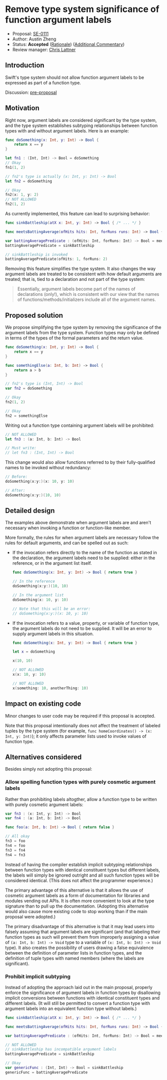 # Remove type system significance of function argument labels

* Proposal: [SE-0111](0111-remove-arg-label-type-significance.md)
* Author: Austin Zheng
* Status: **Accepted** ([Rationale](https://lists.swift.org/pipermail/swift-evolution-announce/2016-July/000216.html)) ([Additional Commentary](https://lists.swift.org/pipermail/swift-evolution-announce/2016-July/000233.html))
* Review manager: [Chris Lattner](http://github.com/lattner)

## Introduction

Swift's type system should not allow function argument labels to be expressed as part of a function type.

Discussion: [pre-proposal](https://lists.swift.org/pipermail/swift-evolution/Week-of-Mon-20160620/021793.html)

## Motivation

Right now, argument labels are considered significant by the type system, and the type system establishes subtyping relationships between function types with and without argument labels. Here is an example:

```swift
func doSomething(x: Int, y: Int) -> Bool {
	return x == y
}

let fn1 : (Int, Int) -> Bool = doSomething
// Okay
fn1(1, 2)

// fn2's type is actually (x: Int, y: Int) -> Bool
let fn2 = doSomething

// Okay
fn2(x: 1, y: 2)
// NOT ALLOWED
fn2(1, 2)
```

As currently implemented, this feature can lead to surprising behavior:

```swift
func sinkBattleship(atX x: Int, y: Int) -> Bool { /* ... */ }

func meetsBattingAverage(ofHits hits: Int, forRuns runs: Int) -> Bool { /* ... */ }

var battingAveragePredicate : (ofHits: Int, forRuns: Int) -> Bool = meetsBattingAverage
battingAveragePredicate = sinkBattleship

// sinkBattleship is invoked
battingAveragePredicate(ofHits: 1, forRuns: 2)
```

Removing this feature simplifies the type system. It also changes the way argument labels are treated to be consistent with how default arguments are treated; that is, tied to a declaration and not part of the type system:

> Essentially, argument labels become part of the names of declarations (only!), which is consistent with our view that the names of functions/methods/initializers include all of the argument names.

## Proposed solution

We propose simplifying the type system by removing the significance of the argument labels from the type system. Function types may only be defined in terms of the types of the formal parameters and the return value.

```swift
func doSomething(x: Int, y: Int) -> Bool {
	return x == y
}

func somethingElse(a: Int, b: Int) -> Bool {
	return a > b
}

// fn2's type is (Int, Int) -> Bool
var fn2 = doSomething

// Okay
fn2(1, 2)

// Okay
fn2 = somethingElse
```

Writing out a function type containing argument labels will be prohibited:

```swift
// NOT ALLOWED
let fn3 : (a: Int, b: Int) -> Bool

// Must write:
// let fn3 : (Int, Int) -> Bool
```

This change would also allow functions referred to by their fully-qualified names to be invoked without redundancy:

```swift
// Before:
doSomething(x:y:)(x: 10, y: 10)

// After:
doSomething(x:y:)(10, 10)
```

## Detailed design

The examples above demonstrate when argument labels are and aren't necessary when invoking a function or function-like member.

More formally, the rules for when argument labels are necessary follow the rules for default arguments, and can be spelled out as such:

* If the invocation refers directly to the name of the function as stated in the declaration, the argument labels need to be supplied: either in the reference, or in the argument list itself.

	```swift
	func doSomething(x: Int, y: Int) -> Bool { return true }

	// In the reference
	doSomething(x:y:)(10, 10)

	// In the argument list
	doSomething(x: 10, y: 10)

	// Note that this will be an error:
	// doSomething(x:y:)(x: 10, y: 10)
	```

* If the invocation refers to a value, property, or variable of function type, the argument labels do not need to be supplied. It will be an error to supply argument labels in this situation.

	```swift
	func doSomething(x: Int, y: Int) -> Bool { return true }

	let x = doSomething

	x(10, 10)

	// NOT ALLOWED
	x(x: 10, y: 10)

	// NOT ALLOWED
	x(something: 10, anotherThing: 10)
	```

## Impact on existing code

Minor changes to user code may be required if this proposal is accepted.

Note that this proposal intentionally does not affect the treatment of labeled tuples by the type system (for example, `func homeCoordinates() -> (x: Int, y: Int)`); it only affects parameter lists used to invoke values of function type.

## Alternatives considered

Besides simply not adopting this proposal:

### Allow spelling function types with purely cosmetic argument labels

Rather than prohibiting labels altogther, allow a function type to be written with purely cosmetic argument labels:

```swift
var fn3 : (x: Int, y: Int) -> Bool
var fn4 : (a: Int, b: Int) -> Bool

func foo(a: Int, b: Int) -> Bool { return false }

// All okay
fn3 = foo
fn4 = foo
fn3 = fn4
fn4 = fn3
```

Instead of having the compiler establish implicit subtyping relationships between function types with identical constituent types but different labels, the labels will simply be ignored outright and all such function types will be considered identical. (This does not affect the programmer experience.)

The primary advantage of this alternative is that it allows the use of cosmetic argument labels as a form of documentation for libraries and modules vending out APIs. It is often more convenient to look at the type signature than to pull up the documentation. (Adopting this alternative would also cause more existing code to stop working than if the main proposal were adopted.)

The primary disadvantage of this alternative is that it may lead users into falsely assuming that argument labels are significant (and that labeling their function types as such will prevent them from improperly assigning a value of `(a: Int, b: Int) -> Void` type to a variable of `(x: Int, b: Int) -> Void` type). It also creates the possibility of users drawing a false equivalence between the definition of parameter lists in function types, and the definition of tuple types with named members (where the labels are significant).

### Prohibit implicit subtyping

Instead of adopting the approach laid out in the main proposal, properly enforce the significance of argument labels in function types by disallowing implicit conversions between functions with identical constituent types and different labels. (It will still be permitted to convert a function type with argument labels into an equivalent function type without labels.)

```swift
func sinkBattleship(atX x: Int, y: Int) -> Bool { /* ... */ }

func meetsBattingAverage(ofHits hits: Int, forRuns runs: Int) -> Bool { /* ... */ }

var battingAveragePredicate : (ofHits: Int, forRuns: Int) -> Bool = meetsBattingAverage

// NOT ALLOWED
// sinkBattleship has incompatible argument labels
battingAveragePredicate = sinkBattleship

// Okay
var genericFunc : (Int, Int) -> Bool = sinkBattleship
genericFunc = battingAveragePredicate
```
